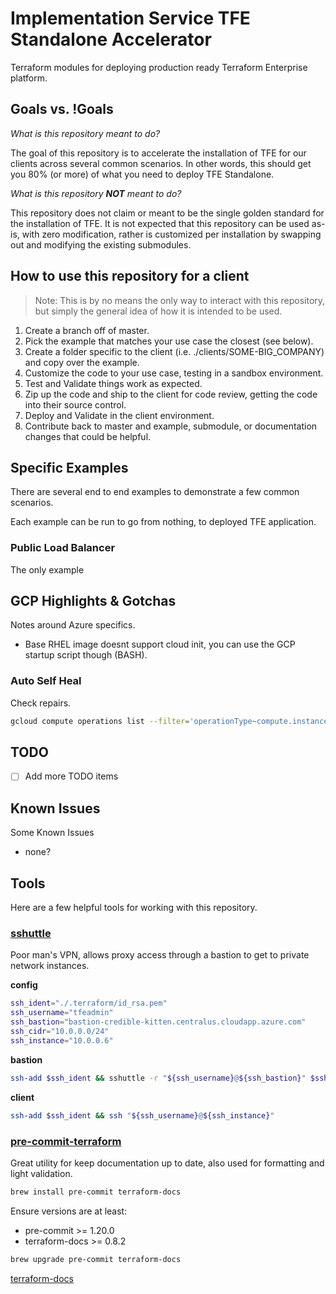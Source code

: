# Implementation Service TFE Standalone Accelerator

Terraform modules for deploying production ready Terraform Enterprise platform.

## Goals vs. !Goals

*What is this repository meant to do?*

The goal of this repository is to accelerate the installation of TFE for our clients across several common scenarios. In other words, this should get you 80% (or more) of what you need to deploy TFE Standalone.

*What is this repository **NOT** meant to do?*

This repository does not claim or meant to be the single golden standard for the installation of TFE.
It is not expected that this repository can be used as-is, with zero modification, rather is customized per installation by swapping out and modifying the existing submodules.

## How to use this repository for a client

> Note: This is by no means the only way to interact with this repository, but simply the general idea of how it is intended to be used.

1. Create a branch off of master.
2. Pick the example that matches your use case the closest (see below).
3. Create a folder specific to the client (i.e. ./clients/SOME-BIG_COMPANY) and copy over the example.
4. Customize the code to your use case, testing in a sandbox environment.
5. Test and Validate things work as expected.
6. Zip up the code and ship to the client for code review, getting the code into their source control.
7. Deploy and Validate in the client environment.
8. Contribute back to master and example, submodule, or documentation changes that could be helpful.

##  Specific Examples

There are several end to end examples to demonstrate a few common scenarios.

Each example can be run to go from nothing, to deployed TFE application.

### Public Load Balancer

The only example

## GCP Highlights & Gotchas

Notes around Azure specifics.

- Base RHEL image doesnt support cloud init, you can use the GCP startup script though (BASH).

### Auto Self Heal

Check repairs.

```sh
gcloud compute operations list --filter='operationType~compute.instances.repair.*'
```

## TODO

- [ ] Add more TODO items

## Known Issues

Some Known Issues

- none?

## Tools

Here are a few helpful tools for working with this repository.

### [sshuttle](https://github.com/sshuttle/sshuttle)

Poor man's VPN, allows proxy access through a bastion to get to private network instances.

**config**
```sh
ssh_ident="./.terraform/id_rsa.pem"
ssh_username="tfeadmin"
ssh_bastion="bastion-credible-kitten.centralus.cloudapp.azure.com"
ssh_cidr="10.0.0.0/24"
ssh_instance="10.0.0.6"
```

**bastion**
```sh
ssh-add $ssh_ident && sshuttle -r "${ssh_username}@${ssh_bastion}" $ssh_cidr
```

**client**
```sh
ssh-add $ssh_ident && ssh "${ssh_username}@${ssh_instance}"
```

### [pre-commit-terraform](https://github.com/antonbabenko/pre-commit-terraform)

Great utility for keep documentation up to date, also used for formatting and light validation.

```sh
brew install pre-commit terraform-docs
```

Ensure versions are at least:
* pre-commit >= 1.20.0
* terraform-docs >= 0.8.2

```sh
brew upgrade pre-commit terraform-docs
```

[terraform-docs](https://github.com/segmentio/terraform-docs)
